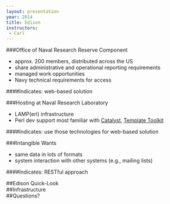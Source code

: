 ```yaml
---
layout: presentation
year: 2014
title: Edison
instructors:
 - Carl
---
```

<section markdown="block">
###Office of Naval Research Reserve Component

- approx. 200 members, distributed across the US
- share administrative and operational reporting requirements
- managed work opportunities
- Navy technical requirements for access

####Indicates: web-based solution
</section>

<section markdown="block">
###Hosting at Naval Research Laboratory

- LAMP(erl) infrastructure
- Perl dev support most familiar with [Catalyst](http://search.cpan.org/~jjnapiork/Catalyst-Runtime-5.90065/lib/Catalyst.pm),
[Template Toolkit](http://search.cpan.org/~abw/Template-Toolkit-2.25/lib/Template.pm)

####Indicates: use those technologies for web-based solution
</section>

<section markdown="block">
###Intangible Wants

- same data in lots of formats
- system interaction with other systems (e.g., mailing lists)

####Indicates: RESTful approach
</section>

<section markdown="block">
##Edison Quick-Look
</section>

<section markdown="block">
##Infrastructure
</section>

<section markdown="block">
##Questions?
</section>
